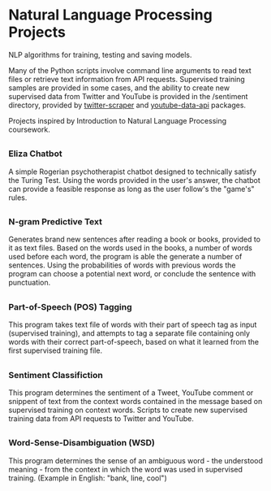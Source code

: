 # Natural Language Processing Projects
NLP algorithms for training, testing and saving models.

Many of the Python scripts involve command line arguments to read text files or retrieve text information from API requests. Supervised training samples are provided in some cases, and the ability to create new supervised data from Twitter and YouTube is provided in the /sentiment directory, provided by [twitter-scraper](https://github.com/bisguzar/twitter-scraper) and [youtube-data-api](https://github.com/mabrownnyu/youtube-data-api) packages.

Projects inspired by Introduction to Natural Language Processing coursework.
##
### Eliza Chatbot
A simple Rogerian psychotherapist chatbot designed to technically satisfy the Turing Test. Using the words provided in the user's answer, the chatbot can provide a feasible response as long as the user follow's the "game's" rules.
##
### N-gram Predictive Text
Generates brand new sentences after reading a book or books, provided to it as text files. Based on the words used in the books, a number of words used before each word, the program is able the generate a number of sentences. Using the probabilities of words with previous words the program can choose a potential next word, or conclude the sentence with punctuation.
##
### Part-of-Speech (POS) Tagging
This program takes text file of words with their part of speech tag as input (supervised training), and attempts to tag a separate file containing only words with their correct part-of-speech, based on what it learned from the first supervised training file.
##
### Sentiment Classifiction
This program determines the sentiment of a Tweet, YouTube comment or snippent of text from the context words contained in the message based on supervised training on context words.
Scripts to create new supervised training data from API requests to Twitter and YouTube.
##
### Word-Sense-Disambiguation (WSD)
This program determines the sense of an ambiguous word - the understood meaning - from the context in which the word was used in supervised training. (Example in English: "bank, line, cool")

